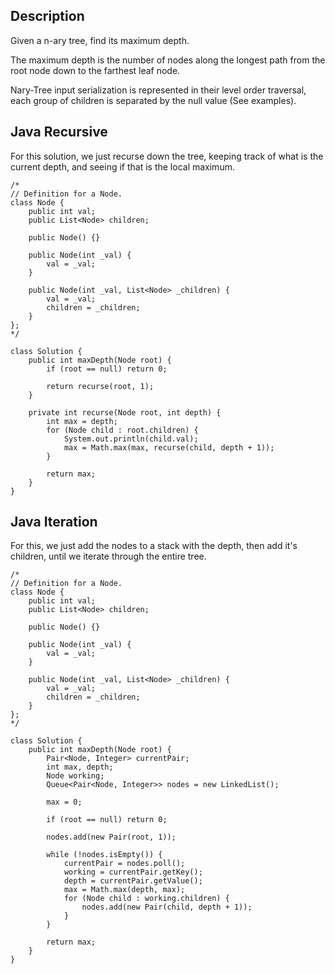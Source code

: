 ## Description

Given a n-ary tree, find its maximum depth.

The maximum depth is the number of nodes along the longest path from the root node down to the farthest leaf node.

Nary-Tree input serialization is represented in their level order traversal, each group of children is separated by the null value (See examples).

## Java Recursive

For this solution, we just recurse down the tree, keeping track of what is the current depth, and seeing if that is the local maximum.

```
/*
// Definition for a Node.
class Node {
    public int val;
    public List<Node> children;

    public Node() {}

    public Node(int _val) {
        val = _val;
    }

    public Node(int _val, List<Node> _children) {
        val = _val;
        children = _children;
    }
};
*/

class Solution {
    public int maxDepth(Node root) {
        if (root == null) return 0;
        
        return recurse(root, 1);
    }
    
    private int recurse(Node root, int depth) {
        int max = depth;
        for (Node child : root.children) {
            System.out.println(child.val);
            max = Math.max(max, recurse(child, depth + 1));
        }
        
        return max;
    }
}
```

## Java Iteration

For this, we just add the nodes to a stack with the depth, then add it's children, until we iterate through the entire tree.

```
/*
// Definition for a Node.
class Node {
    public int val;
    public List<Node> children;

    public Node() {}

    public Node(int _val) {
        val = _val;
    }

    public Node(int _val, List<Node> _children) {
        val = _val;
        children = _children;
    }
};
*/

class Solution {
    public int maxDepth(Node root) {
        Pair<Node, Integer> currentPair;
        int max, depth;
        Node working;
        Queue<Pair<Node, Integer>> nodes = new LinkedList();
        
        max = 0;
        
        if (root == null) return 0;
        
        nodes.add(new Pair(root, 1));
        
        while (!nodes.isEmpty()) {
            currentPair = nodes.poll();
            working = currentPair.getKey();
            depth = currentPair.getValue();
            max = Math.max(depth, max);
            for (Node child : working.children) {
                nodes.add(new Pair(child, depth + 1));
            }
        }
        
        return max;
    }
}
```